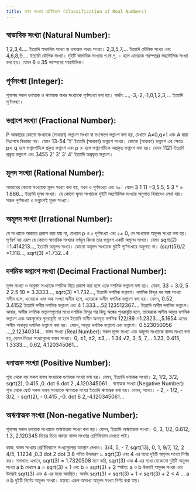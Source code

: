 ```yaml
---
title: বাস্তব সংখ্যার শ্রেণিবিন্যাস (Classification of Real Numbers)
---
```

## স্বাভাবিক সংখ্যা (Natural Number): 
1,2,3,4.... ইত্যাদি স্বাভাবিক সংখ্যা বা ধনাত্মক অখণ্ড
সংখ্যা। 2,3,5,7,... ইত্যাদি মৌলিক সংখ্যা এবং 4,6,8,9.... ইত্যাদি যৌগিক সংখ্যা। দুইটি স্বাভাবিক সংখ্যার গ.সা.গু. । হলে এদেরকে পরস্পরের সহমৌলিক সংখ্যা বলা হয়। যেমন 6 ও 35 পরস্পরের সহমৌলিক।

## পূর্ণসংখ্যা (Integer): 
শূন্যসহ সকল ধনাত্মক ও ঋণাত্মক অখণ্ড সংখ্যাকে পূর্ণসংখ্যা বলা হয়। অর্থাৎ ...,-3,-2,-1,0,1,2,3,... ইত্যাদি পূর্ণসংখ্যা।

## ভগ্নাংশ সংখ্যা (Fractional Number):
P আকারের কোনো সংখ্যাকে (সাধারণ) ভগ্নাংশ সংখ্যা বা সংক্ষেপে ভগ্নাংশ বলা হয়, যেখানে A≠0,q≠1 এবং A দ্বারা নিঃশেষে বিভাজ্য নয়। যেমন 13-54 'ই' ইত্যাদি (সাধারণ) ভগ্নাংশ সংখ্যা। কোনো (সাধারণ) ভগ্নাংশ এর ক্ষেত্রে p< q হলে ভগ্নাংশটিকে প্রকৃত ভগ্নাংশ এবং p > হলে ভগ্নাংশটিকে অপ্রকৃত ভগ্নাংশ বলা হয়। যেমন 1121 ইত্যাদি প্রকৃত ভগ্নাংশ এবং 3455 2' 3' 3' 4' ইত্যাদি অপ্রকৃত ভগ্নাংশ।

## মূলদ সংখ্যা (Rational Number):
 আকারের কোনো সংখ্যাকে মূলদ সংখ্যা বলা হয়, যখন ও পূর্ণসংখ্যা এবং ৭০। যেমন 3 1 11 =3,5.5, 5 3 * = 1.666... ইত্যাদি মূলদ সংখ্যা। যে কোনো মূলদ সংখ্যাকে দুইটি সহমৌলিক সংখ্যার অনুপাত হিসাবেও লেখা যায়। সকল পূর্ণসংখ্যা ও ভগ্নাংশই মূলদ সংখ্যা।

## অমূলদ সংখ্যা (Irrational Number): 
যে সংখ্যাকে আকারে প্রকাশ করা যায় না, যেখানে p ও ৫ পূর্ণসংখ্যা এবং ৫≠ 0, সে সংখ্যাকে অমূলদ সংখ্যা বলা হয়। পূর্ণবর্গ নয় এরূপ যে কোনো স্বাভাবিক সংখ্যার বর্গমূল কিংবা তার ভগ্নাংশ একটি অমূলদ সংখ্যা। যেমন sqrt(2) =1.414213..., ইত্যাদি অমূলদ সংখ্যা। কোনো অমূলদ সংখ্যাকে দুইটি পূর্ণসংখ্যার অনুপাত না। (sqrt(5))/2 =1.118..., sqrt(3) =1.732...4

## দশমিক ভগ্নাংশ সংখ্যা (Decimal Fractional Number): 
মূলদ সংখ্যা ও অমূলদ সংখ্যাকে দশমিক দিয়ে প্রকাশ করা হলে একে দশমিক ভগ্নাংশ বলা হয়। যেমন, 33 = 3.0, 5 2 2.5 10 = 3.3333..., sqrt(3) =1.732..., ইত্যাদি দশমিক ভগ্নাংশ। দশমিক বিন্দুর পর অঙ্ক সংখ্যা সসীম হলে, এদেরকে এবং অঙ্ক সংখ্যা অসীম হলে, এদেরকে অসীম দশমিক ভগ্নাংশ বলা হয়। যেমন, 0.52, 3.4152 ইত্যাদি সসীম দশমিক ভগ্নাংশ এবং 4 1.333....52.123512367.... ইত্যাদি অসীম দশমিক ভগ্নাংশ। আবার, অসীম দশমিক ভগ্নাংশগুলোর মধ্যে দশমিক বিন্দুর পর কিছু অঙ্কের পুনরাবৃত্তি হলে, তাদেরকে অসীম আবৃত্ত দশমিক ভগ্নাংশ এবং অঙ্কগুলোর পুনরাবৃত্তি না হলে ইত্যাদি অসীম অনাবৃত্ত দশমিক 122/99 =1.2323...,5.1654 এদের অসীম অনাবৃত্ত দশমিক ভগ্নাংশ বলা হয়। যেমন, আবৃত্ত দশমিক ভগ্নাংশ এবং ভগ্নাংশ। 0.523050056 ...,2.12340314...
বাস্তব সংখ্যা (Real Number): সকল মূলদ সংখ্যা এবং অমূলদ সংখ্যাকে বাস্তব সংখ্যা বলা হয়, যেমন নিচের সংখ্যাগুলো বাস্তব সংখ্যা।
0, ±1, ±2, ±3,...
1 34
√2, 3, 5, 7,...
1.23, 0.415, 1.3333..., 0.62, 4.120345061...

## ধনাত্মক সংখ্যা (Positive Number): 
শূন্য থেকে বড় সকল বাস্তব সংখ্যাকে ধনাত্মক সংখ্যা বলা হয়। যেমন, ইত্যাদি ধনাত্মক সংখ্যা। 2, 1/2, 3/2, sqrt(2), 0.415 ,0. dot 6 dot 2 ,4.120345061...
ঋণাত্মক সংখ্যা (Negative Number): শূন্য থেকে ছোট সকল বাস্তব সংখ্যাকে ঋণাত্মক সংখ্যা
ইত্যাদি ঋণাত্মক বলা হয়। যেমন, সংখ্যা। - 2, - 1/2, - 3/2, - sqrt(2), - 0.415 ,-0. dot 6 2,-4.120345061...

## অঋণাত্মক সংখ্যা (Non-negative Number): 
শূন্যসহ সকল ধনাত্মক সংখ্যাকে অঋণাত্মক সংখ্যা
বলা হয়। যেমন, ইত্যাদি অঋণাত্মক সংখ্যা। 0, 3, 1/2, 0.612, 1.3, 2.120345
নিচের চিত্রে আমরা বাস্তব সংখ্যার শ্রেণিবিন্যাস দেখতে পাই।

কাজ: বাস্তব সংখ্যার শ্রেণিবিন্যাসে সংখ্যাগুলোর অবস্থান দেখাও। 3/4, 5, - 7, sqrt(13), 0, 1, 9/7, 12, 2 4/5, 1.1234 ,0.3 dot 2 dot 3
8
গণিত
উদাহরণ ১. sqrt(3) এবং 4 এর মধ্যে দুইটি অমূলদ সংখ্যা নির্ণয় কর।
সমাধান: এখানে, sqrt(3) = 1.7320508
মনে করি, sqrt(3) এবং 4 এর মধ্যে যেকোনো দুইটি অমূলদ সংখ্যা a b যেখানে a = sqrt(3) + 1 এবং b = sqrt(3) + 2
স্পষ্টত: a ও b উভয়ই অমূলদ সংখ্যা এবং উভয়ই sqrt(3) এবং 4 এর মধ্যে অবস্থিত। অর্থাৎ sqrt(3) < sqrt(3) + 1 < sqrt(3) + 2 < 4
... a ও b দুইটি নির্ণেয় অমূলদ সংখ্যা।
মন্তব্য: এরূপ অসংখ্য অমূলদ সংখ্যা নির্ণয় করা যায়।